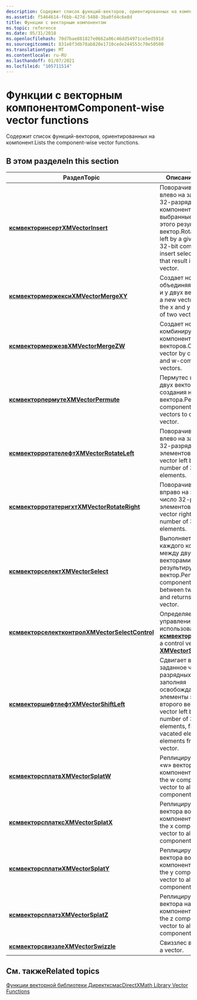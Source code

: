 ```yaml
---
description: Содержит список функций-векторов, ориентированных на компонент.
ms.assetid: f5464614-f6bb-427d-5488-3ba0fd4c6e8d
title: Функции с векторным компонентом
ms.topic: reference
ms.date: 05/31/2018
ms.openlocfilehash: 70d7bae881827e0662a06c46dd54971ce5ed591d
ms.sourcegitcommit: 831e8f3db78ab820e1710cede244553c70e50500
ms.translationtype: MT
ms.contentlocale: ru-RU
ms.lasthandoff: 01/07/2021
ms.locfileid: "105711514"
---
```

# <a name="component-wise-vector-functions"></a><span data-ttu-id="db123-103">Функции с векторным компонентом</span><span class="sxs-lookup"><span data-stu-id="db123-103">Component-wise vector functions</span></span>

<span data-ttu-id="db123-104">Содержит список функций-векторов, ориентированных на компонент.</span><span class="sxs-lookup"><span data-stu-id="db123-104">Lists the component-wise vector functions.</span></span>

## <a name="in-this-section"></a><span data-ttu-id="db123-105">В этом разделе</span><span class="sxs-lookup"><span data-stu-id="db123-105">In this section</span></span>



| <span data-ttu-id="db123-106">Раздел</span><span class="sxs-lookup"><span data-stu-id="db123-106">Topic</span></span>                                                             | <span data-ttu-id="db123-107">Описание</span><span class="sxs-lookup"><span data-stu-id="db123-107">Description</span></span>                                                                                                                              |
|-------------------------------------------------------------------|------------------------------------------------------------------------------------------------------------------------------------------|
| [<span data-ttu-id="db123-108">**ксмвекторинсерт**</span><span class="sxs-lookup"><span data-stu-id="db123-108">**XMVectorInsert**</span></span>](/windows/win32/api/directxmath/nf-directxmath-xmvectorinsert)<br/>               | <span data-ttu-id="db123-109">Поворачивает вектор влево на заданное число 32-разрядных компонентов и вставляет выбранные элементы этого результата в другой вектор.</span><span class="sxs-lookup"><span data-stu-id="db123-109">Rotates a vector left by a given number of 32-bit components and insert selected elements of that result into another vector.</span></span><br/> |
| [<span data-ttu-id="db123-110">**ксмвектормержекси**</span><span class="sxs-lookup"><span data-stu-id="db123-110">**XMVectorMergeXY**</span></span>](/windows/win32/api/directxmath/nf-directxmath-xmvectormergexy)<br/>             | <span data-ttu-id="db123-111">Создает новый вектор, объединяя компоненты x и y двух векторов.</span><span class="sxs-lookup"><span data-stu-id="db123-111">Creates a new vector by combining the x and y-components of two vectors.</span></span><br/>                                                      |
| [<span data-ttu-id="db123-112">**ксмвектормержезв**</span><span class="sxs-lookup"><span data-stu-id="db123-112">**XMVectorMergeZW**</span></span>](/windows/win32/api/directxmath/nf-directxmath-xmvectormergezw)<br/>             | <span data-ttu-id="db123-113">Создает новый вектор, комбинируя z и w-компоненты двух векторов.</span><span class="sxs-lookup"><span data-stu-id="db123-113">Creates a new vector by combining the z and w-components of two vectors.</span></span><br/>                                                      |
| [<span data-ttu-id="db123-114">**ксмвекторпермуте**</span><span class="sxs-lookup"><span data-stu-id="db123-114">**XMVectorPermute**</span></span>](/windows/win32/api/directxmath/nf-directxmath-xmvectorpermute)<br/>             | <span data-ttu-id="db123-115">Пермутес компоненты двух векторов для создания нового вектора.</span><span class="sxs-lookup"><span data-stu-id="db123-115">Permutes the components of two vectors to create a new vector.</span></span><br/>                                                                |
| [<span data-ttu-id="db123-116">**ксмвекторротателефт**</span><span class="sxs-lookup"><span data-stu-id="db123-116">**XMVectorRotateLeft**</span></span>](/windows/win32/api/directxmath/nf-directxmath-xmvectorrotateleft)<br/>       | <span data-ttu-id="db123-117">Поворачивает вектор влево на заданное число 32-разрядных элементов.</span><span class="sxs-lookup"><span data-stu-id="db123-117">Rotates the vector left by a given number of 32-bit elements.</span></span><br/>                                                                 |
| [<span data-ttu-id="db123-118">**ксмвекторротатеригхт**</span><span class="sxs-lookup"><span data-stu-id="db123-118">**XMVectorRotateRight**</span></span>](/windows/win32/api/directxmath/nf-directxmath-xmvectorrotateright)<br/>     | <span data-ttu-id="db123-119">Поворачивает вектор вправо на заданное число 32-разрядных элементов.</span><span class="sxs-lookup"><span data-stu-id="db123-119">Rotates the vector right by a given number of 32-bit elements.</span></span><br/>                                                                |
| [<span data-ttu-id="db123-120">**ксмвекторселект**</span><span class="sxs-lookup"><span data-stu-id="db123-120">**XMVectorSelect**</span></span>](/windows/win32/api/directxmath/nf-directxmath-xmvectorselect)<br/>               | <span data-ttu-id="db123-121">Выполняет выбор каждого компонента между двумя входными векторами и возвращает результирующий вектор.</span><span class="sxs-lookup"><span data-stu-id="db123-121">Performs a per-component selection between two input vectors and returns the resulting vector.</span></span><br/>                                |
| [<span data-ttu-id="db123-122">**ксмвекторселектконтрол**</span><span class="sxs-lookup"><span data-stu-id="db123-122">**XMVectorSelectControl**</span></span>](/windows/win32/api/directxmath/nf-directxmath-xmvectorselectcontrol)<br/> | <span data-ttu-id="db123-123">Определяет вектор управления для использования в [**ксмвекторселект**](/windows/win32/api/directxmath/nf-directxmath-xmvectorselect).</span><span class="sxs-lookup"><span data-stu-id="db123-123">Defines a control vector for use in [**XMVectorSelect**](/windows/win32/api/directxmath/nf-directxmath-xmvectorselect).</span></span><br/>                                                 |
| [<span data-ttu-id="db123-124">**ксмвекторшифтлефт**</span><span class="sxs-lookup"><span data-stu-id="db123-124">**XMVectorShiftLeft**</span></span>](/windows/win32/api/directxmath/nf-directxmath-xmvectorshiftleft)<br/>         | <span data-ttu-id="db123-125">Сдвигает вектор влево на заданное число 32-разрядных элементов, заполняя освобождаемые элементы элементами из второго вектора.</span><span class="sxs-lookup"><span data-stu-id="db123-125">Shifts a vector left by a given number of 32-bit elements, filling the vacated elements with elements from a second vector.</span></span><br/>   |
| [<span data-ttu-id="db123-126">**ксмвекторсплатв**</span><span class="sxs-lookup"><span data-stu-id="db123-126">**XMVectorSplatW**</span></span>](/windows/win32/api/directxmath/nf-directxmath-xmvectorsplatw)<br/>               | <span data-ttu-id="db123-127">Реплицирует компонент «w» вектора в все компоненты.</span><span class="sxs-lookup"><span data-stu-id="db123-127">Replicates the w component of a vector to all of the components.</span></span><br/>                                                              |
| [<span data-ttu-id="db123-128">**ксмвекторсплаткс**</span><span class="sxs-lookup"><span data-stu-id="db123-128">**XMVectorSplatX**</span></span>](/windows/win32/api/directxmath/nf-directxmath-xmvectorsplatx)<br/>               | <span data-ttu-id="db123-129">Реплицирует компонент x вектора во все компоненты.</span><span class="sxs-lookup"><span data-stu-id="db123-129">Replicates the x component of a vector to all of the components.</span></span><br/>                                                              |
| [<span data-ttu-id="db123-130">**ксмвекторсплати**</span><span class="sxs-lookup"><span data-stu-id="db123-130">**XMVectorSplatY**</span></span>](/windows/win32/api/directxmath/nf-directxmath-xmvectorsplaty)<br/>               | <span data-ttu-id="db123-131">Реплицирует компонент y вектора во все компоненты.</span><span class="sxs-lookup"><span data-stu-id="db123-131">Replicates the y component of a vector to all of the components.</span></span><br/>                                                              |
| [<span data-ttu-id="db123-132">**ксмвекторсплатз**</span><span class="sxs-lookup"><span data-stu-id="db123-132">**XMVectorSplatZ**</span></span>](/windows/win32/api/directxmath/nf-directxmath-xmvectorsplatz)<br/>               | <span data-ttu-id="db123-133">Реплицирует компонент z вектора на все компоненты.</span><span class="sxs-lookup"><span data-stu-id="db123-133">Replicates the z component of a vector to all of the components.</span></span><br/>                                                              |
| [<span data-ttu-id="db123-134">**ксмвекторсвиззле**</span><span class="sxs-lookup"><span data-stu-id="db123-134">**XMVectorSwizzle**</span></span>](/windows/win32/api/directxmath/nf-directxmath-xmvectorswizzle)<br/>             | <span data-ttu-id="db123-135">Свиззлес вектор.</span><span class="sxs-lookup"><span data-stu-id="db123-135">Swizzles a vector.</span></span><br/>                                                                                                            |



 

## <a name="related-topics"></a><span data-ttu-id="db123-136">См. также</span><span class="sxs-lookup"><span data-stu-id="db123-136">Related topics</span></span>

<dl> <dt>

[<span data-ttu-id="db123-137">Функции векторной библиотеки Директксмас</span><span class="sxs-lookup"><span data-stu-id="db123-137">DirectXMath Library Vector Functions</span></span>](ovw-xnamath-reference-functions-vector.md)
</dt> </dl>

 

 
